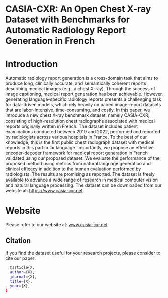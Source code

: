 # CASIA-CXR: An Open Chest X-ray Dataset with Benchmarks for Automatic Radiology Report Generation in French

# Introduction
Automatic radiology report generation is a cross-domain task that aims to produce long, clinically accurate, and semantically coherent reports describing medical images (e.g., a chest X-ray). Through the success of image captioning, medical report generation has been achievable. However, generating language-specific radiology reports presents a challenging task for data-driven models, which rely heavily on paired image-report datasets that are labor-intensive, time-consuming, and costly. In this paper, we introduce a new chest X-ray benchmark dataset, namely CASIA-CXR, consisting of high-resolution chest radiographs associated with medical reports originally written in French. The dataset includes patient examinations conducted between 2019 and 2022, performed and reported by radiologists across various hospitals in France. To the best of our knowledge, this is the first public chest radiograph dataset with medical reports in this particular language. Importantly, we propose an effective encoder-decoder framework for medical report generation in French validated using our proposed dataset. We evaluate the performance of the proposed method using metrics from natural language generation and clinical efficacy in addition to the human evaluation performed by radiologists. The results are promising as reported. The dataset is freely available to advance a wide range of research in medical computer vision and natural language processing. The dataset can be downloaded from our website at: https://www.casia-cxr.net.

# Website
Please refer to our website at: www.casia-cxr.net

## Citation
If you find the dataset useful for your research projects, please consider to cite our paper:

```bash
  @article{X,
  author={X},
  journal={X}, 
  title={X}, 
  year={X},
}
```
